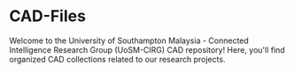 # CAD-Files
Welcome to the University of Southampton Malaysia - Connected Intelligence Research Group (UoSM-CIRG) CAD repository! Here, you'll find organized CAD collections related to our research projects.
